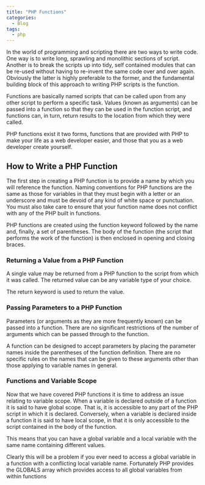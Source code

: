```yaml
---
title: "PHP Functions"
categories:
  - Blog
tags:
  - php
---
```


In the world of programming and scripting there are two ways to write code. One way is to write long, sprawling and monolithic sections of script. Another is to break the scripts up into tidy, self contained modules that can be re-used without having to re-invent the same code over and over again. Obviously the latter is highly preferable to the former, and the fundamental building block of this approach to writing PHP scripts is the function. 

Functions are basically named scripts that can be called upon from any other script to perform a specific task. Values (known as arguments) can be passed into a function so that they can be used in the function script, and functions can, in turn, return results to the location from which they were called.

PHP functions exist it two forms, functions that are provided with PHP to make your life as a web developer easier, and those that you as a web developer create yourself. 

<h2>How to Write a PHP Function</h2>

The first step in creating a PHP function is to provide a name by which you will reference the function. Naming conventions for PHP functions are the same as those for variables in that they must begin with a letter or an underscore and must be devoid of any kind of white space or punctuation. You must also take care to ensure that your function name does not conflict with any of the PHP built in functions.

PHP functions are created using the function keyword followed by the name and, finally, a set of parentheses. The body of the function (the script that performs the work of the function) is then enclosed in opening and closing braces. 

<h3>Returning a Value from a PHP Function</h3>

A single value may be returned from a PHP function to the script from which it was called. The returned value can be any variable type of your choice.

The return keyword is used to return the value.

<h3>Passing Parameters to a PHP Function</h3>

Parameters (or arguments as they are more frequently known) can be passed into a function. There are no significant restrictions of the number of arguments which can be passed through to the function.

A function can be designed to accept parameters by placing the parameter names inside the parentheses of the function definition. There are no specific rules on the names that can be given to these arguments other than those applying to variable names in general. 

<h3>Functions and Variable Scope</h3>

Now that we have covered PHP functions it is time to address an issue relating to variable scope. When a variable is declared outside of a function it is said to have global scope. That is, it is accessible to any part of the PHP script in which it is declared. Conversely, when a variable is declared inside a function it is said to have local scope, in that it is only accessible to the script contained in the body of the function.

This means that you can have a global variable and a local variable with the same name containing different values.

Clearly this will be a problem if you ever need to access a global variable in a function with a conflicting local variable name. Fortunately PHP provides the GLOBALS array which provides access to all global variables from within functions